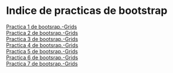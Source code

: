 # Indice de practicas de bootstrap
<a href="https://SebShimizu.github.io/Practica1.html">Practica 1 de bootsrap.-Grids</a><br>
<a href="https://SebShimizu.github.io/Practica02.html">Practica 2 de bootsrap.-Grids</a><br>
<a href="https://SebShimizu.github.io/practica1bootstrap.html">Practica 3 de bootsrap.-Grids</a><br>
<a href="https://SebShimizu.github.io/Practica4.html">Practica 4 de bootsrap.-Grids</a><br>
<a href="https://SebShimizu.github.io/practica1bootstrap.html">Practica 5 de bootsrap.-Grids</a><br>
<a href="https://SebShimizu.github.io/practica1bootstrap.html">Practica 6 de bootsrap.-Grids</a><br>
<a href="https://SebShimizu.github.io/practica1bootstrap.html">Practica 7 de bootsrap.-Grids</a><br>

